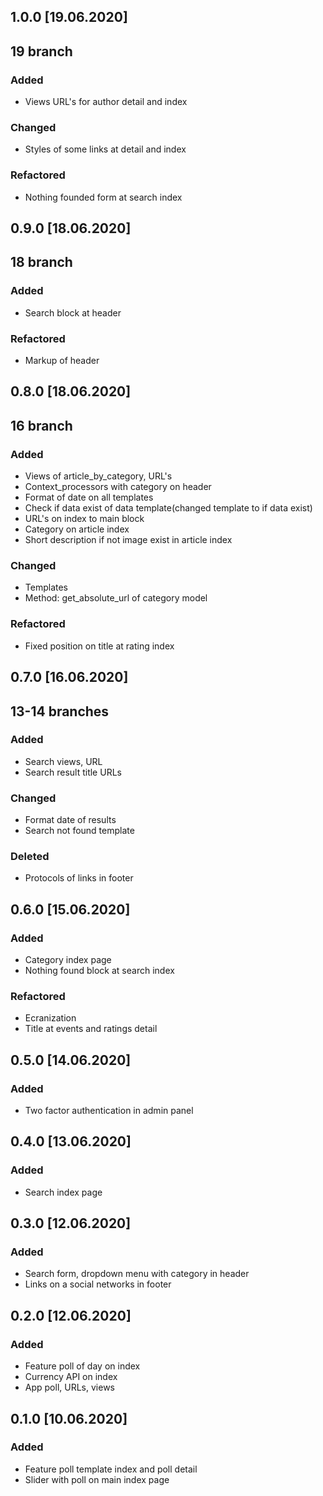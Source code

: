 ## 1.0.0 [19.06.2020]
## 19 branch
### Added
- Views URL's for author detail and index

### Changed 
- Styles of some links at detail and index

### Refactored
- Nothing founded form at search index

## 0.9.0 [18.06.2020]
## 18 branch
### Added
- Search block at header

### Refactored
- Markup of header

## 0.8.0 [18.06.2020]
## 16 branch
### Added
- Views of article_by_category, URL's
- Context_processors with category on header
- Format of date on all templates
- Check if data exist of data template(changed template to if data exist)
- URL's on index to main block
- Category on article index
- Short description if not image exist in article index 

### Changed
- Templates
- Method: get_absolute_url of category model 

### Refactored
- Fixed position on title at rating index

## 0.7.0 [16.06.2020] 
## 13-14 branches
### Added 
- Search views, URL
- Search result title URLs

### Changed
- Format date of results
- Search not found template

### Deleted
- Protocols of links in footer

## 0.6.0 [15.06.2020]
### Added 
- Category index page
- Nothing found block at search index

### Refactored
- Ecranization
- Title at events and ratings detail

## 0.5.0 [14.06.2020]
### Added
- Two factor authentication in admin panel

## 0.4.0 [13.06.2020]
### Added
- Search index page

## 0.3.0 [12.06.2020]
### Added 
- Search form, dropdown menu with category in header
- Links on a social networks in footer

## 0.2.0 [12.06.2020]
### Added
- Feature poll of day on index
- Currency API on index
- App poll, URLs, views

## 0.1.0 [10.06.2020]
### Added
- Feature poll template index and poll detail
- Slider with poll on main index page